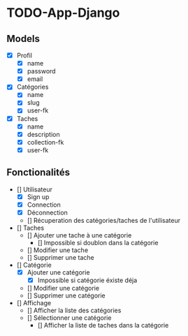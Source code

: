 # TODO-App-Django


## Models

- [x] Profil
    - [x] name
    - [x] password
    - [x] email

- [x] Catégories
    - [x] name
    - [x] slug
    - [x] user-fk

- [x] Taches
    - [x] name
    - [x] description
    - [x] collection-fk
    - [x] user-fk

## Fonctionalités
- [] Utilisateur
    - [x] Sign up
    - [x] Connection
    - [x] Déconnection
    - [] Récuperation des catégories/taches de l'utilisateur
- [] Taches
    - [] Ajouter une tache à une catégorie
        - [] Impossible si doublon dans la catégorie
    - [] Modifier une tache
    - [] Supprimer une tache
- [] Catégorie
    - [x] Ajouter une catégorie
        - [x] Impossible si catégorie éxiste déja
    - [] Modifier une catégorie
    - [] Supprimer une catégorie
- [] Affichage
    - [] Afficher la liste des catégories
    - [] Sélectionner une catégorie
        - [] Afficher la liste de taches dans la catégorie 